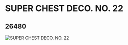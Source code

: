 # SUPER CHEST DECO. NO. 22
## 26480
![SUPER CHEST DECO. NO. 22](https://lc-www-live-s.legocdn.com/media/bricks/5/2/6151197.jpg)
